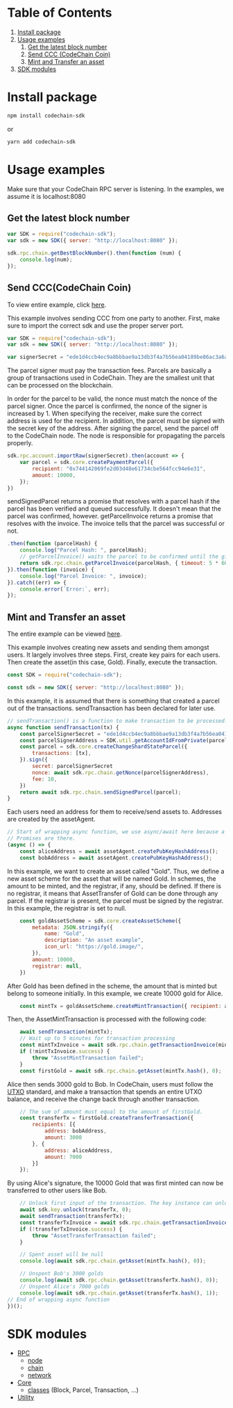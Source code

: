 # Table of Contents

1. [Install package](#install-package)
1. [Usage examples](#usage-examples)
   1. [Get the latest block number](#get-the-latest-block-number)
   1. [Send CCC (CodeChain Coin)](#send-ccc-codechain-coin-)
   1. [Mint and Transfer an asset](#mint-and-transfer-an-asset)
1. [SDK modules](#sdk-modules)

# Install package

```sh
npm install codechain-sdk
```
or
```sh
yarn add codechain-sdk
```

# Usage examples
Make sure that your CodeChain RPC server is listening. In the examples, we assume it is localhost:8080

## Get the latest block number

```javascript
var SDK = require("codechain-sdk");
var sdk = new SDK({ server: "http://localhost:8080" });

sdk.rpc.chain.getBestBlockNumber().then(function (num) {
    console.log(num);
});
```

## Send CCC(CodeChain Coin)

To view entire example, click [here](https://github.com/CodeChain-io/codechain-sdk-js/blob/master/examples/payment.js).

This example involves sending CCC from one party to another.
First, make sure to import the correct sdk and use the proper server port.
```javascript
var SDK = require("codechain-sdk");
var sdk = new SDK({ server: "http://localhost:8080" });

var signerSecret = "ede1d4ccb4ec9a8bbbae9a13db3f4a7b56ea04189be86ac3a6a439d9a0a1addd"
```
The parcel signer must pay the transaction fees. Parcels are basically a group of transactions used in CodeChain. They are the smallest unit that can be processed on the blockchain.

In order for the parcel to be valid, the nonce must match the nonce of the parcel signer. Once the parcel is confirmed, the nonce of the signer is increased by 1. When specifying the receiver, make sure the correct address is used for the recipient. In addition, the parcel must be signed with the secret key of the address. After signing the parcel, send the parcel off to the CodeChain node. The node is responsible for propagating the parcels properly.
```javascript
sdk.rpc.account.importRaw(signerSecret).then(account => {
    var parcel = sdk.core.createPaymentParcel({
        recipient: "0x744142069fe2d03d48e61734cbe564fcc94e6e31",
        amount: 10000,
    });
})
```
sendSignedParcel returns a promise that resolves with a parcel hash if the parcel has been verified and queued successfully. It doesn't mean that the parcel was confirmed, however. getParcelInvoice returns a promise that resolves with the invoice. The invoice tells that the parcel was successful or not.
```javascript
.then(function (parcelHash) {
    console.log("Parcel Hash: ", parcelHash);
    // getParcelInvoice() waits the parcel to be confirmed until the given timeout(5 minutes).
    return sdk.rpc.chain.getParcelInvoice(parcelHash, { timeout: 5 * 60 * 1000 });
}).then(function (invoice) {
    console.log("Parcel Invoice: ", invoice);
}).catch((err) => {
    console.error(`Error:`, err);
});
```

## Mint and Transfer an asset

The entire example can be viewed [here](https://github.com/CodeChain-io/codechain-sdk-js/blob/master/examples/mint-and-transfer.js).

This example involves creating new assets and sending them amongst users. It largely involves three steps. First, create key pairs for each users. Then create the asset(in this case, Gold). Finally, execute the transaction.

```javascript
const SDK = require("codechain-sdk");

const sdk = new SDK({ server: "http://localhost:8080" });
```
In this example, it is assumed that there is something that created a parcel out of the transactions. sendTransaction has been declared for later use.

```javascript
// sendTransaction() is a function to make transaction to be processed.
async function sendTransaction(tx) {
    const parcelSignerSecret = "ede1d4ccb4ec9a8bbbae9a13db3f4a7b56ea04189be86ac3a6a439d9a0a1addd";
    const parcelSignerAddress = SDK.util.getAccountIdFromPrivate(parcelSignerSecret);
    const parcel = sdk.core.createChangeShardStateParcel({
        transactions: [tx],
    }).sign({
        secret: parcelSignerSecret
        nonce: await sdk.rpc.chain.getNonce(parcelSignerAddress),
        fee: 10,
    })
    return await sdk.rpc.chain.sendSignedParcel(parcel);
}
```
Each users need an address for them to receive/send assets to. Addresses are created by the assetAgent.
```javascript
// Start of wrapping async function, we use async/await here because a lot of
// Promises are there.
(async () => {
    const aliceAddress = await assetAgent.createPubKeyHashAddress();
    const bobAddress = await assetAgent.createPubKeyHashAddress();
```
In this example, we want to create an asset called "Gold". Thus, we define a new asset scheme for the asset that will be named Gold. In schemes, the amount to be minted, and the registrar, if any, should be defined. If there is no registrar, it means that AssetTransfer of Gold can be done through any parcel. If the registrar is present, the parcel must be signed by the registrar. In this example, the registrar is set to null.

```javascript
    const goldAssetScheme = sdk.core.createAssetScheme({
        metadata: JSON.stringify({
            name: "Gold",
            description: "An asset example",
            icon_url: "https://gold.image/",
        }),
        amount: 10000,
        registrar: null,
    })
```
After Gold has been defined in the scheme, the amount that is minted but belong to someone initially. In this example, we create 10000 gold for Alice.
```javascript
    const mintTx = goldAssetScheme.createMintTransaction({ recipient: aliceAddress });
```
Then, the AssetMintTransaction is processed with the following code:
```javascript
    await sendTransaction(mintTx);
    // Wait up to 5 minutes for transaction processing
    const mintTxInvoice = await sdk.rpc.chain.getTransactionInvoice(mintTx.hash(), { timeout: 5 * 60 * 1000 });
    if (!mintTxInvoice.success) {
        throw "AssetMintTransaction failed";
    }
    const firstGold = await sdk.rpc.chain.getAsset(mintTx.hash(), 0);
```
Alice then sends 3000 gold to Bob. In CodeChain, users must follow the [UTXO](https://codechain.readthedocs.io/en/latest/what-is-codechain.html#what-is-utxo) standard, and make a transaction that spends an entire UTXO balance, and receive the change back through another transaction.
```javascript
    // The sum of amount must equal to the amount of firstGold.
    const transferTx = firstGold.createTransferTransaction({
        recipients: [{
            address: bobAddress,
            amount: 3000
        }, {
            address: aliceAddress,
            amount: 7000
        }]
    });
```
By using Alice's signature, the 10000 Gold that was first minted can now be transferred to other users like Bob.
```javascript
    // Unlock first input of the transaction. The key instance can unlock because the Alice's key is created by it.
    await sdk.key.unlock(transferTx, 0);
    await sendTransaction(transferTx);
    const transferTxInvoice = await sdk.rpc.chain.getTransactionInvoice(transferTx.hash(), { timeout: 5 * 60 * 1000 });
    if (!transferTxInvoice.success) {
        throw "AssetTransferTransaction failed";
    }

    // Spent asset will be null
    console.log(await sdk.rpc.chain.getAsset(mintTx.hash(), 0));

    // Unspent Bob's 3000 golds
    console.log(await sdk.rpc.chain.getAsset(transferTx.hash(), 0));
    // Unspent Alice's 7000 golds
    console.log(await sdk.rpc.chain.getAsset(transferTx.hash(), 1));
// End of wrapping async function
})();
```

# SDK modules

 * [RPC](classes/rpc.html)
   * [node](classes/noderpc.html)
   * [chain](classes/chainrpc.html)
   * [network](classes/networkrpc.html)
 * [Core](classes/core.html)
   * [classes](classes/core.html#classes-1) (Block, Parcel, Transaction, ...)
 * [Utility](classes/sdk.html#util)